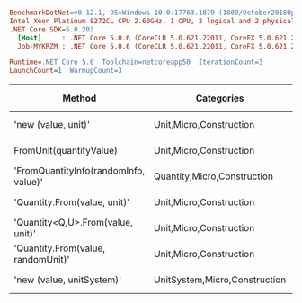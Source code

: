 ``` ini

BenchmarkDotNet=v0.12.1, OS=Windows 10.0.17763.1879 (1809/October2018Update/Redstone5)
Intel Xeon Platinum 8272CL CPU 2.60GHz, 1 CPU, 2 logical and 2 physical cores
.NET Core SDK=5.0.203
  [Host]     : .NET Core 5.0.6 (CoreCLR 5.0.621.22011, CoreFX 5.0.621.22011), X64 RyuJIT
  Job-MYKRZM : .NET Core 5.0.6 (CoreCLR 5.0.621.22011, CoreFX 5.0.621.22011), X64 RyuJIT

Runtime=.NET Core 5.0  Toolchain=netcoreapp50  IterationCount=3  
LaunchCount=1  WarmupCount=3  

```
|                                Method |                    Categories |      Mean |    Error |   StdDev |   StdErr |       Min |       Max |    Median | Ratio | MannWhitney(5%) | RatioSD |  Gen 0 | Gen 1 | Gen 2 | Allocated |
|-------------------------------------- |------------------------------ |----------:|---------:|---------:|---------:|----------:|----------:|----------:|------:|---------------- |--------:|-------:|------:|------:|----------:|
|                   &#39;new (value, unit)&#39; |       Unit,Micro,Construction |  11.99 ns | 1.090 ns | 0.060 ns | 0.034 ns |  11.94 ns |  12.06 ns |  11.97 ns |  1.00 |            Base |    0.00 |      - |     - |     - |         - |
|               FromUnit(quantityValue) |       Unit,Micro,Construction |  25.39 ns | 1.789 ns | 0.098 ns | 0.057 ns |  25.28 ns |  25.46 ns |  25.43 ns |  2.12 |               ? |    0.01 |      - |     - |     - |         - |
| &#39;FromQuantityInfo(randomInfo, value)&#39; |   Quantity,Micro,Construction |  49.12 ns | 3.709 ns | 0.203 ns | 0.117 ns |  49.00 ns |  49.36 ns |  49.01 ns |  4.10 |               ? |    0.03 | 0.0017 |     - |     - |      32 B |
|          &#39;Quantity.From(value, unit)&#39; |       Unit,Micro,Construction |  68.88 ns | 5.690 ns | 0.312 ns | 0.180 ns |  68.68 ns |  69.24 ns |  68.73 ns |  5.75 |               ? |    0.05 | 0.0017 |     - |     - |      32 B |
|     &#39;Quantity&lt;Q,U&gt;.From(value, unit)&#39; |       Unit,Micro,Construction |  73.14 ns | 8.005 ns | 0.439 ns | 0.253 ns |  72.80 ns |  73.63 ns |  72.97 ns |  6.10 |               ? |    0.06 | 0.0029 |     - |     - |      56 B |
|    &#39;Quantity.From(value, randomUnit)&#39; |       Unit,Micro,Construction |  89.03 ns | 7.622 ns | 0.418 ns | 0.241 ns |  88.78 ns |  89.51 ns |  88.80 ns |  7.43 |               ? |    0.06 | 0.0017 |     - |     - |      32 B |
|             &#39;new (value, unitSystem)&#39; | UnitSystem,Micro,Construction | 331.39 ns | 5.234 ns | 0.287 ns | 0.166 ns | 331.19 ns | 331.72 ns | 331.27 ns | 27.64 |               ? |    0.12 | 0.0102 |     - |     - |     192 B |
